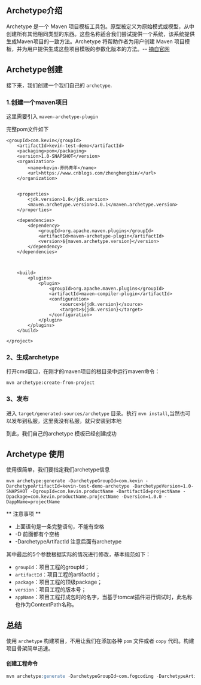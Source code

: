 ## Archetype介绍

Archetype 是一个 Maven 项目模板工具包。原型被定义为原始模式或模型，从中创建所有其他相同类型的东西。这些名称适合我们尝试提供一个系统，该系统提供生成Maven项目的一致方法。Archetype 将帮助作者为用户创建 Maven 项目模板，并为用户提供生成这些项目模板的参数化版本的方法。-- [摘自官网](https://maven.apache.org/archetype/index.html)

## Archetype创建

接下来，我们创建一个我们自己的 `archetype`.

### 1.创建一个maven项目

这里需要引入 `maven-archetype-plugin`

完整pom文件如下

```
<groupId>com.kevin</groupId>
    <artifactId>kevin-test-demo</artifactId>
    <packaging>pom</packaging>
    <version>1.0-SNAPSHOT</version>
    <organization>
        <name>kevin-养码青年</name>
        <url>https://www.cnblogs.com/zhenghengbin/</url>
    </organization>


    <properties>
        <jdk.version>1.8</jdk.version>
        <maven.archetype.version>3.0.1</maven.archetype.version>
    </properties>

    <dependencies>
        <dependency>
            <groupId>org.apache.maven.plugins</groupId>
            <artifactId>maven-archetype-plugin</artifactId>
            <version>${maven.archetype.version}</version>
        </dependency>
    </dependencies>



    <build>
        <plugins>
            <plugin>
                <groupId>org.apache.maven.plugins</groupId>
                <artifactId>maven-compiler-plugin</artifactId>
                <configuration>
                    <source>${jdk.version}</source>
                    <target>${jdk.version}</target>
                </configuration>
            </plugin>
        </plugins>
    </build>

</project>
```

### 2、生成archetype

打开cmd窗口，在刚才的maven项目的根目录中运行maven命令：

```
mvn archetype:create-from-project
```

### 3、发布

进入 `target/generated-sources/archetype` 目录。执行 `mvn install`,当然也可以发布到私服，这里我没有私服，就只安装到本地

到此，我们自己的archetype 模板已经创建成功

## Archetype 使用

使用很简单，我们要指定我们archetype信息

```
mvn archetype:generate -DarchetypeGroupId=com.kevin -DarchetypeArtifactId=kevin-test-demo-archetype -DarchetypeVersion=1.0-SNAPSHOT -DgroupId=com.kevin.productName -DartifactId=projectName -Dpackage=com.kevin.productName.projectName -Dversion=1.0.0 -DappName=projectName
```

** 注意事项 **

- 上面语句是一条完整语句，不能有空格
- -D 前面都有个空格
- -DarchetypeArtifactId 注意后面有archetype

其中最后的5个参数根据实际的情况进行修改，基本规范如下：

- `groupId`：项目工程的groupId；
- `artifactId`：项目工程的artifactId；
- `package`：项目工程的顶级package；
- `version`：项目工程的版本号；
- `appName`：项目工程打成包时的名字，当基于tomcat插件进行调试时，此名称也作为ContextPath名称。

## 总结

使用 `archetype` 构建项目，不用让我们在添加各种 `pom` 文件或者 `copy` 代码。构建项目骨架简单迅速。



#### 创建工程命令

```sql
mvn archetype:generate -DarchetypeGroupId=com.fogcoding -DarchetypeArtifactId=FogServer-Parent -DarchetypeVersion=1.0-SNAPSHOT -DgroupId=com.fogcoding -DartifactId=fog-child -Dpackage=com.fogcoding -Dversion=1.0.0 -DappName=fog-child
```

